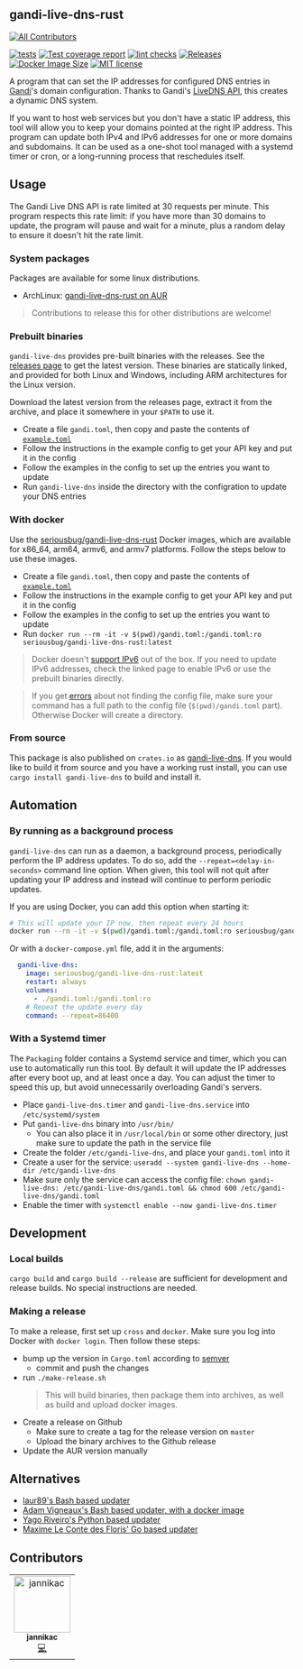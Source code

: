 ## gandi-live-dns-rust
<!-- ALL-CONTRIBUTORS-BADGE:START - Do not remove or modify this section -->
[![All Contributors](https://img.shields.io/badge/all_contributors-1-orange.svg?style=flat-square)](#contributors-)
<!-- ALL-CONTRIBUTORS-BADGE:END -->

[![tests](https://img.shields.io/github/actions/workflow/status/SeriousBug/gandi-live-dns-rust/test.yml?label=tests&branch=master)](https://github.com/SeriousBug/gandi-live-dns-rust/actions/workflows/test.yml) [![Test coverage report](https://img.shields.io/codecov/c/github/SeriousBug/gandi-live-dns-rust)](https://codecov.io/gh/SeriousBug/gandi-live-dns-rust) [![lint checks](https://img.shields.io/github/actions/workflow/status/SeriousBug/gandi-live-dns-rust/lint.yml?label=lints&branch=master)](https://github.com/SeriousBug/gandi-live-dns-rust/actions/workflows/lint.yml) [![Releases](https://img.shields.io/github/v/release/SeriousBug/gandi-live-dns-rust?include_prereleases)](https://github.com/SeriousBug/gandi-live-dns-rust/releases) [![Docker Image Size](https://img.shields.io/docker/image-size/seriousbug/gandi-live-dns-rust)](https://hub.docker.com/r/seriousbug/gandi-live-dns-rust) [![MIT license](https://img.shields.io/github/license/SeriousBug/gandi-live-dns-rust)](https://github.com/SeriousBug/gandi-live-dns-rust/blob/master/LICENSE.txt)

A program that can set the IP addresses for configured DNS entries in
[Gandi](https://gandi.net)'s domain configuration. Thanks to Gandi's
[LiveDNS API](https://api.gandi.net/docs/livedns/),
this creates a dynamic DNS system.

If you want to host web services but you don't have a static IP address, this
tool will allow you to keep your domains pointed at the right IP address. This
program can update both IPv4 and IPv6 addresses for one or more domains and
subdomains. It can be used as a one-shot tool managed with a systemd timer
or cron, or a long-running process that reschedules itself.

## Usage

The Gandi Live DNS API is rate limited at 30 requests per minute. This program
respects this rate limit: if you have more than 30 domains to update, the
program will pause and wait for a minute, plus a random delay to ensure it
doesn't hit the rate limit.

### System packages

Packages are available for some linux distributions.

- ArchLinux: [gandi-live-dns-rust on AUR](https://aur.archlinux.org/packages/gandi-live-dns-rust/)

> Contributions to release this for other distributions are welcome!

### Prebuilt binaries

`gandi-live-dns` provides pre-built binaries with the releases. See the
[releases page](https://github.com/SeriousBug/gandi-live-dns-rust/releases) to
get the latest version. These binaries are statically linked, and provided for
both Linux and Windows, including ARM architectures for the Linux version.

Download the latest version from the releases page, extract it from the archive, and place it somewhere in your `$PATH` to use it.

- Create a file `gandi.toml`, then copy and paste the contents of [`example.toml`](https://raw.githubusercontent.com/SeriousBug/gandi-live-dns-rust/master/example.toml)
- Follow the instructions in the example config to get your API key and put it in the config
- Follow the examples in the config to set up the entries you want to update
- Run `gandi-live-dns` inside the directory with the configration to update your DNS entries

### With docker

Use the [seriousbug/gandi-live-dns-rust](https://hub.docker.com/r/seriousbug/gandi-live-dns-rust) Docker images, which are available for x86_64,
arm64, armv6, and armv7 platforms. Follow the steps below to use these images.

- Create a file `gandi.toml`, then copy and paste the contents of [`example.toml`](https://raw.githubusercontent.com/SeriousBug/gandi-live-dns-rust/master/example.toml)
- Follow the instructions in the example config to get your API key and put it in the config
- Follow the examples in the config to set up the entries you want to update
- Run `docker run --rm -it -v $(pwd)/gandi.toml:/gandi.toml:ro seriousbug/gandi-live-dns-rust:latest`

> Docker doesn't [support IPv6](https://docs.docker.com/config/daemon/ipv6/) out
> of the box. If you need to update IPv6 addresses, check the linked page to enable IPv6 or use the prebuilt binaries directly.

> If you get [errors](https://stackoverflow.com/questions/42248198/how-to-mount-a-single-file-in-a-volume) about not finding the config file, make sure your command
> has a full path to the config file (`$(pwd)/gandi.toml` part). Otherwise
> Docker will create a directory.

### From source

This package is also published on `crates.io` as
[gandi-live-dns](https://crates.io/crates/gandi-live-dns). If you would like to
build it from source and you have a working rust install, you can use `cargo install gandi-live-dns` to build and install it.

## Automation

### By running as a background process

`gandi-live-dns` can run as a daemon, a background process, periodically perform
the IP address updates. To do so, add the `--repeat=<delay-in-seconds>` command
line option. When given, this tool will not quit after updating your IP address
and instead will continue to perform periodic updates.

If you are using Docker, you can add this option when starting it:

```bash
# This will update your IP now, then repeat every 24 hours
docker run --rm -it -v $(pwd)/gandi.toml:/gandi.toml:ro seriousbug/gandi-live-dns-rust:latest --repeat=86400
```

Or with a `docker-compose.yml` file, add it in the arguments:

```yml
  gandi-live-dns:
    image: seriousbug/gandi-live-dns-rust:latest
    restart: always
    volumes:
      - ./gandi.toml:/gandi.toml:ro
    # Repeat the update every day
    command: --repeat=86400
```

### With a Systemd timer

The `Packaging` folder contains a Systemd service and timer, which you can use
to automatically run this tool. By default it will update the IP addresses after
every boot up, and at least once a day. You can adjust the timer to speed this
up, but avoid unnecessarily overloading Gandi's servers.

- Place `gandi-live-dns.timer` and `gandi-live-dns.service` into `/etc/systemd/system`
- Put `gandi-live-dns` binary into `/usr/bin/`
  - You can also place it in `/usr/local/bin` or some other directory, just make sure to update the path in the service file
- Create the folder `/etc/gandi-live-dns`, and place your `gandi.toml` into it
- Create a user for the service: `useradd --system gandi-live-dns --home-dir /etc/gandi-live-dns`
- Make sure only the service can access the config file: `chown gandi-live-dns: /etc/gandi-live-dns/gandi.toml && chmod 600 /etc/gandi-live-dns/gandi.toml`
- Enable the timer with `systemctl enable --now gandi-live-dns.timer`

## Development

### Local builds

`cargo build` and `cargo build --release` are sufficient for development and release builds.
No special instructions are needed.

### Making a release

To make a release, first set up `cross` and `docker`. Make sure you log into
Docker with `docker login`. Then follow these steps:

- bump up the version in `Cargo.toml` according to [semver](https://semver.org/)
  - commit and push the changes
- run `./make-release.sh`
  > This will build binaries, then package them into archives, as well as
  > build and upload docker images.
- Create a release on Github
  - Make sure to create a tag for the release version on `master`
  - Upload the binary archives to the Github release
- Update the AUR version manually

## Alternatives

- [laur89's Bash based updater](https://github.com/laur89/docker-gandi-dns-update)
- [ Adam Vigneaux's Bash based updater, with a docker image](https://github.com/AdamVig/gandi-dynamic-dns)
- [Yago Riveiro's Python based updater](https://github.com/yriveiro/giu)
- [ Maxime Le Conte des Floris' Go based updater](https://github.com/mlcdf/dyndns)

## Contributors

<!-- ALL-CONTRIBUTORS-LIST:START - Do not remove or modify this section -->
<!-- prettier-ignore-start -->
<!-- markdownlint-disable -->
<table>
  <tbody>
    <tr>
      <td align="center"><a href="https://github.com/jannikac"><img src="https://avatars.githubusercontent.com/u/21014142?v=4?s=100" width="100px;" alt="jannikac"/><br /><sub><b>jannikac</b></sub></a><br /><a href="https://github.com/SeriousBug/gandi-live-dns-rust/commits?author=jannikac" title="Code">💻</a></td>
    </tr>
  </tbody>
</table>

<!-- markdownlint-restore -->
<!-- prettier-ignore-end -->

<!-- ALL-CONTRIBUTORS-LIST:END -->
<!-- prettier-ignore-start -->
<!-- markdownlint-disable -->

<!-- markdownlint-restore -->
<!-- prettier-ignore-end -->

<!-- ALL-CONTRIBUTORS-LIST:END -->
